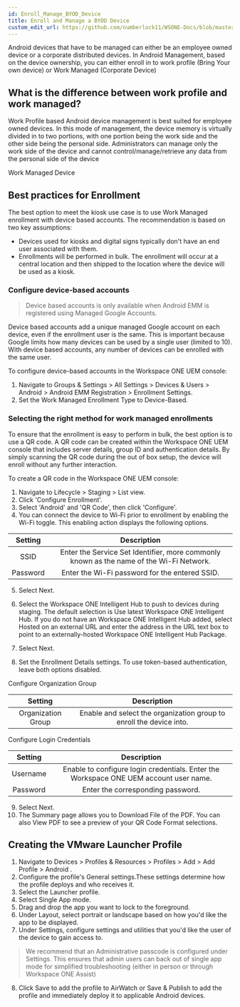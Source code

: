 ```yaml
---
id: Enroll_Manage_BYOD_Device
title: Enroll and Manage a BYOD Device
custom_edit_url: https://github.com/numberlock11/WSONE-Docs/blob/master/docs/Google/Enroll_Manage_BYOD_Device.md
---
```


Android devices that have to be managed can either be an employee owned device or a corporate distributed devices. In Android Management, based on the
device ownership, you can either enroll in to work profile (Bring Your own device) or Work Managed (Corporate Device)

## What is the difference between work profile and work managed?
Work Profile based Android device management is best suited for employee owned devices. In this mode of management, the device memory is virtually divided in to two portions, with one portion being the work side and the other side being the personal side. Administrators can manage only the work side of the device and cannot control/manage/retrieve any data from the personal side of the device

Work Managed Device 

## Best practices for Enrollment
The best option to meet the kiosk use case is to use Work Managed enrollment with device based accounts. The recommendation is based on two key assumptions:

* Devices used for kiosks and digital signs typically don't have an end user associated with them.
* Enrollments will be performed in bulk. The enrollment will occur at a central location and then shipped to the location where the device will be used as a kiosk.

### Configure device-based accounts
> Device based accounts is only available when Android EMM is registered using Managed Google Accounts.

Device based accounts add a unique managed Google account on each device, even if the enrollment user is the same. This is important because Google limits how many devices can be used by a single user (limited to 10). With device based accounts, any number of devices can be enrolled with the same user.

To configure device-based accounts in the Workspace ONE UEM console:
1. Navigate to Groups & Settings > All Settings > Devices & Users > Android > Android EMM Registration > Enrollment Settings.
2. Set the Work Managed Enrollment Type to Device-Based.

### Selecting the right method for work managed enrollments
To ensure that the enrollment is easy to perform in bulk, the best option is to use a QR code. A QR code can be created within the Workspace ONE UEM console that includes server details, group ID and authentication details. By simply scanning the QR code during the out of box setup, the device will enroll without any further interaction.

To create a QR code in the Workspace ONE UEM console:
1. Navigate to Lifecycle > Staging > List view.
2. Click 'Configure Enrollment'.
3. Select 'Android' and 'QR Code', then click 'Configure'.
4. You can connect the device to Wi-Fi prior to enrollment by enabling the Wi-Fi toggle. This enabling action displays the following options.

|  Setting |                                       Description                                       |
|:--------:|:---------------------------------------------------------------------------------------:|
| SSID     | Enter the Service Set Identifier, more commonly known as the name of the Wi-Fi Network. |
| Password | Enter the Wi-Fi password for the entered SSID.                                          |

5. Select Next.

6. Select the Workspace ONE Intelligent Hub to push to devices during staging. The default selection is Use latest Workspace ONE Intelligent Hub. If you do not have an Workspace ONE Intelligent Hub added, select Hosted on an external URL and enter the address in the URL text box to point to an externally-hosted Workspace ONE Intelligent Hub Package.

7. Select Next.

8. Set the Enrollment Details settings. To use token-based authentication, leave both options disabled.

Configure Organization Group

|       Setting      |                             Description                             |
|:------------------:|:-------------------------------------------------------------------:|
| Organization Group | Enable and select the organization group to enroll the device into. |

Configure Login Credentials

|  Setting |                                      Description                                      |
|:--------:|:-------------------------------------------------------------------------------------:|
| Username | Enable to configure login credentials. Enter the Workspace ONE UEM account user name. |
| Password | Enter the corresponding password.                                                     |

9. Select Next.
10. The Summary page allows you to Download File of the PDF. You can also View PDF to see a preview of your QR Code Format selections.


## Creating the VMware Launcher Profile

1. Navigate to Devices > Profiles & Resources > Profiles > Add > Add Profile > Android .
2. Configure the profile's General settings.These settings determine how the profile deploys and who receives it.
3. Select the Launcher profile.
4. Select Single App mode.
5. Drag and drop the app you want to lock to the foreground.
6. Under Layout, select portrait or landscape based on how you'd like the app to be displayed.
7. Under Settings, configure settings and utilities that you'd like the user of the device to gain access to.
> We recommend that an Administrative passcode is configured under Settings. This ensures that admin users can back out of single app mode for simplified troubleshooting (either in person or through Workspace ONE Assist)

8. Click Save to add the profile to AirWatch or Save & Publish to add the profile and immediately deploy it to applicable Android devices.
